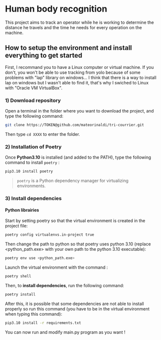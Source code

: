 # Human body recognition

This project aims to track an operator while he is working to determine the distance he travels and the time he needs for every operation on the machine.

## How to setup the environment and install everything to get started

First, I recommand you to have a Linux computer or virtual machine. If you don't, you won't be able to use tracking from yolo because of some problems with "lap" library on windows... I think that there is a way to install lap on windows but I wasn't able to find it, that's why I swiched to Linux with "Oracle VM VirtualBox".

### 1) Download repository 

Open a terminal in the folder where you want to download the project, and type the following command:

```bash
git clone https://TOKEN@github.com/mateorinaldi/tri-courrier.git
```

Then type `cd XXXX` to enter the folder.

### 2) Installation of Poetry

Once **Python3.10** is installed (and added to the PATH), type the following command to install `poetry` :
```bash
pip3.10 install poetry
```
> `poetry` is a Python dependency manager for virtualizing environments.

### 3) Install dependencies

#### Python librairies

Start by setting poetry so that the virtual environment is created in the project file:

```bash
poetry config virtualenvs.in-project true
```

Then change the path to python so that poetry uses python 3.10 (replace <python_path.exe> with your own path to the python 3.10 executable):

```bash
poetry env use <python_path.exe>
```

Launch the virtual environment with the command :

```bash
poetry shell
```

Then, to **install dependencies**, run the following command:

```bash
poetry install
```

After this, it is possible that some dependencies are not able to install properly so run this command (you have to be in the virtual environment when typing this command):

```bash
pip3.10 install -r requirements.txt
```

You can now run and modify main.py program as you want !

